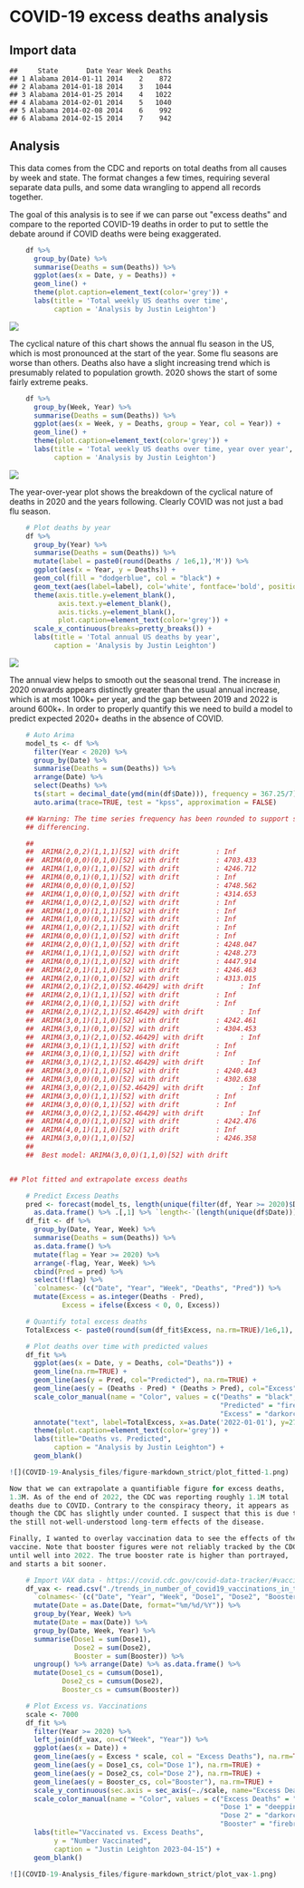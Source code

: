 # COVID-19 excess deaths analysis

## Import data

    ##     State       Date Year Week Deaths
    ## 1 Alabama 2014-01-11 2014    2    872
    ## 2 Alabama 2014-01-18 2014    3   1044
    ## 3 Alabama 2014-01-25 2014    4   1022
    ## 4 Alabama 2014-02-01 2014    5   1040
    ## 5 Alabama 2014-02-08 2014    6    992
    ## 6 Alabama 2014-02-15 2014    7    942

## Analysis

This data comes from the CDC and reports on total deaths from all causes
by week and state. The format changes a few times, requiring several
separate data pulls, and some data wrangling to append all records
together.

The goal of this analysis is to see if we can parse out "excess deaths" 
and compare to the reported COVID-19 deaths in order to put to settle 
the debate around if COVID deaths were being exaggerated. 

```r
    df %>%
      group_by(Date) %>%
      summarise(Deaths = sum(Deaths)) %>%
      ggplot(aes(x = Date, y = Deaths)) +
      geom_line() +
      theme(plot.caption=element_text(color='grey')) +
      labs(title = 'Total weekly US deaths over time',
           caption = 'Analysis by Justin Leighton')
```

![](COVID-19-Analysis_files/figure-markdown_strict/plot1-1.png)

The cyclical nature of this chart shows the annual flu season in the US,
which is most pronounced at the start of the year. Some flu seasons are
worse than others. Deaths also have a slight increasing trend which is
presumably related to population growth. 2020 shows the start of some
fairly extreme peaks.

```r
    df %>%
      group_by(Week, Year) %>%
      summarise(Deaths = sum(Deaths)) %>%
      ggplot(aes(x = Week, y = Deaths, group = Year, col = Year)) +
      geom_line() +
      theme(plot.caption=element_text(color='grey')) +
      labs(title = 'Total weekly US deaths over time, year over year',
           caption = 'Analysis by Justin Leighton')
```

![](COVID-19-Analysis_files/figure-markdown_strict/plot2-1.png)

The year-over-year plot shows the breakdown of the cyclical nature of
deaths in 2020 and the years following. Clearly COVID was not just a bad
flu season.

``` r
    # Plot deaths by year
    df %>%
      group_by(Year) %>%
      summarise(Deaths = sum(Deaths)) %>%
      mutate(label = paste0(round(Deaths / 1e6,1),'M')) %>%
      ggplot(aes(x = Year, y = Deaths)) +
      geom_col(fill = "dodgerblue", col = "black") + 
      geom_text(aes(label=label), col='white', fontface='bold', position=position_stack(vjust=0.95)) +
      theme(axis.title.y=element_blank(),
            axis.text.y=element_blank(),
            axis.ticks.y=element_blank(),
            plot.caption=element_text(color='grey')) +
      scale_x_continuous(breaks=pretty_breaks()) +
      labs(title = 'Total annual US deaths by year',
           caption = 'Analysis by Justin Leighton')
```

![](COVID-19-Analysis_files/figure-markdown_strict/plot3-1.png)

The annual view helps to smooth out the seasonal trend. The increase in
2020 onwards appears distinctly greater than the usual annual increase,
which is at most 100k+ per year, and the gap between 2019 and 2022 is
around 600k+. In order to properly quantify this we need to build a
model to predict expected 2020+ deaths in the absence of COVID.

``` r
    # Auto Arima
    model_ts <- df %>%
      filter(Year < 2020) %>%
      group_by(Date) %>%
      summarise(Deaths = sum(Deaths)) %>%
      arrange(Date) %>%
      select(Deaths) %>%
      ts(start = decimal_date(ymd(min(df$Date))), frequency = 367.25/7) %>%
      auto.arima(trace=TRUE, test = "kpss", approximation = FALSE)

    ## Warning: The time series frequency has been rounded to support seasonal
    ## differencing.

    ## 
    ##  ARIMA(2,0,2)(1,1,1)[52] with drift         : Inf
    ##  ARIMA(0,0,0)(0,1,0)[52] with drift         : 4703.433
    ##  ARIMA(1,0,0)(1,1,0)[52] with drift         : 4246.712
    ##  ARIMA(0,0,1)(0,1,1)[52] with drift         : Inf
    ##  ARIMA(0,0,0)(0,1,0)[52]                    : 4748.562
    ##  ARIMA(1,0,0)(0,1,0)[52] with drift         : 4314.653
    ##  ARIMA(1,0,0)(2,1,0)[52] with drift         : Inf
    ##  ARIMA(1,0,0)(1,1,1)[52] with drift         : Inf
    ##  ARIMA(1,0,0)(0,1,1)[52] with drift         : Inf
    ##  ARIMA(1,0,0)(2,1,1)[52] with drift         : Inf
    ##  ARIMA(0,0,0)(1,1,0)[52] with drift         : Inf
    ##  ARIMA(2,0,0)(1,1,0)[52] with drift         : 4248.047
    ##  ARIMA(1,0,1)(1,1,0)[52] with drift         : 4248.273
    ##  ARIMA(0,0,1)(1,1,0)[52] with drift         : 4447.914
    ##  ARIMA(2,0,1)(1,1,0)[52] with drift         : 4246.463
    ##  ARIMA(2,0,1)(0,1,0)[52] with drift         : 4313.015
    ##  ARIMA(2,0,1)(2,1,0)[52.46429] with drift         : Inf
    ##  ARIMA(2,0,1)(1,1,1)[52] with drift         : Inf
    ##  ARIMA(2,0,1)(0,1,1)[52] with drift         : Inf
    ##  ARIMA(2,0,1)(2,1,1)[52.46429] with drift         : Inf
    ##  ARIMA(3,0,1)(1,1,0)[52] with drift         : 4242.461
    ##  ARIMA(3,0,1)(0,1,0)[52] with drift         : 4304.453
    ##  ARIMA(3,0,1)(2,1,0)[52.46429] with drift         : Inf
    ##  ARIMA(3,0,1)(1,1,1)[52] with drift         : Inf
    ##  ARIMA(3,0,1)(0,1,1)[52] with drift         : Inf
    ##  ARIMA(3,0,1)(2,1,1)[52.46429] with drift         : Inf
    ##  ARIMA(3,0,0)(1,1,0)[52] with drift         : 4240.443
    ##  ARIMA(3,0,0)(0,1,0)[52] with drift         : 4302.638
    ##  ARIMA(3,0,0)(2,1,0)[52.46429] with drift         : Inf
    ##  ARIMA(3,0,0)(1,1,1)[52] with drift         : Inf
    ##  ARIMA(3,0,0)(0,1,1)[52] with drift         : Inf
    ##  ARIMA(3,0,0)(2,1,1)[52.46429] with drift         : Inf
    ##  ARIMA(4,0,0)(1,1,0)[52] with drift         : 4242.476
    ##  ARIMA(4,0,1)(1,1,0)[52] with drift         : Inf
    ##  ARIMA(3,0,0)(1,1,0)[52]                    : 4246.358
    ## 
    ##  Best model: ARIMA(3,0,0)(1,1,0)[52] with drift


## Plot fitted and extrapolate excess deaths

    # Predict Excess Deaths
    pred <- forecast(model_ts, length(unique(filter(df, Year >= 2020)$Date))) %>%
      as.data.frame() %>% .[,1] %>% `length<-`(length(unique(df$Date)))
    df_fit <- df %>%
      group_by(Date, Year, Week) %>%
      summarise(Deaths = sum(Deaths)) %>%
      as.data.frame() %>%
      mutate(flag = Year >= 2020) %>%
      arrange(-flag, Year, Week) %>%
      cbind(Pred = pred) %>%
      select(!flag) %>%
      `colnames<-`(c("Date", "Year", "Week", "Deaths", "Pred")) %>%
      mutate(Excess = as.integer(Deaths - Pred),
             Excess = ifelse(Excess < 0, 0, Excess))

    # Quantify total excess deaths
    TotalExcess <- paste0(round(sum(df_fit$Excess, na.rm=TRUE)/1e6,1),'M')

    # Plot deaths over time with predicted values
    df_fit %>%
      ggplot(aes(x = Date, y = Deaths, col="Deaths")) +
      geom_line(na.rm=TRUE) +
      geom_line(aes(y = Pred, col="Predicted"), na.rm=TRUE) +
      geom_line(aes(y = (Deaths - Pred) * (Deaths > Pred), col="Excess"), na.rm=TRUE) +
      scale_color_manual(name = "Color", values = c("Deaths" = "black", 
                                                    "Predicted" = "firebrick1",
                                                    "Excess" = "darkorchid4")) +
      annotate("text", label=TotalExcess, x=as.Date('2022-01-01'), y=27500) +
      theme(plot.caption=element_text(color='grey')) +
      labs(title="Deaths vs. Predicted",
           caption = "Analysis by Justin Leighton") +
      geom_blank()

![](COVID-19-Analysis_files/figure-markdown_strict/plot_fitted-1.png)

Now that we can extrapolate a quantifiable figure for excess deaths,
1.3M. As of the end of 2022, the CDC was reporting roughly 1.1M total
deaths due to COVID. Contrary to the conspiracy theory, it appears as
though the CDC has slightly under counted. I suspect that this is due to
the still not-well-understood long-term effects of the disease.

Finally, I wanted to overlay vaccination data to see the effects of the
vaccine. Note that booster figures were not reliably tracked by the CDC
until well into 2022. The true booster rate is higher than portrayed,
and starts a bit sooner.

    # Import VAX data - https://covid.cdc.gov/covid-data-tracker/#vaccination-trends
    df_vax <- read.csv("./trends_in_number_of_covid19_vaccinations_in_the_us.csv") %>% 
      `colnames<-`(c("Date", "Year", "Week", "Dose1", "Dose2", "Booster")) %>%
      mutate(Date = as.Date(Date, format="%m/%d/%Y")) %>%
      group_by(Year, Week) %>%
      mutate(Date = max(Date)) %>%
      group_by(Date, Week, Year) %>%
      summarise(Dose1 = sum(Dose1),
                Dose2 = sum(Dose2),
                Booster = sum(Booster)) %>%
      ungroup() %>% arrange(Date) %>% as.data.frame() %>%
      mutate(Dose1_cs = cumsum(Dose1),
             Dose2_cs = cumsum(Dose2),
             Booster_cs = cumsum(Booster))

    # Plot Excess vs. Vaccinations
    scale <- 7000
    df_fit %>%
      filter(Year >= 2020) %>%
      left_join(df_vax, on=c("Week", "Year")) %>%
      ggplot(aes(x = Date)) +
      geom_line(aes(y = Excess * scale, col = "Excess Deaths"), na.rm=TRUE) + 
      geom_line(aes(y = Dose1_cs, col="Dose 1"), na.rm=TRUE) + 
      geom_line(aes(y = Dose2_cs, col="Dose 2"), na.rm=TRUE) +
      geom_line(aes(y = Booster_cs, col="Booster"), na.rm=TRUE) +
      scale_y_continuous(sec.axis = sec_axis(~./scale, name="Excess Deaths")) +
      scale_color_manual(name = "Color", values = c("Excess Deaths" = "dodgerblue", 
                                                    "Dose 1" = "deeppink",
                                                    "Dose 2" = "darkorchid",
                                                    "Booster" = "firebrick")) +
      labs(title="Vaccinated vs. Excess Deaths",
           y = "Number Vaccinated",
           caption = "Justin Leighton 2023-04-15") +
      geom_blank()

![](COVID-19-Analysis_files/figure-markdown_strict/plot_vax-1.png)

